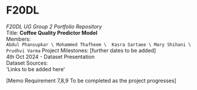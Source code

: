 # F20DL
_F20DL UG Group 2 Portfolio Repository_ \
Title: **Coffee Quality Predictor Model** \
Members: \
` Abdul Phansupkar \
Mohammed Thafheem \ 
Kasra Sartaee \
Mary Shihani \
Prudhvi Varma `
Project Milestones: [further dates to be added] \
4th Oct 2024 - Dataset Presentation \
Dataset Sources: \
'Links to be added here'

[Memo Requirement 7,8,9 To be completed as the project progresses]
